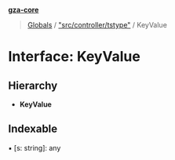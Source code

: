**[gza-core](../README.md)**

> [Globals](../README.md) / ["src/controller/tstype"](../modules/_src_controller_tstype_.md) / KeyValue

# Interface: KeyValue

## Hierarchy

* **KeyValue**

## Indexable

▪ [s: string]: any
